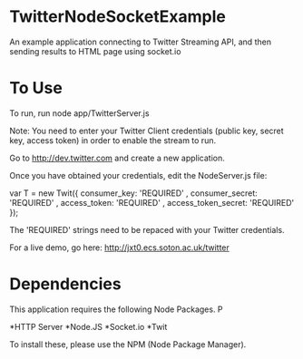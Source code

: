 TwitterNodeSocketExample
========================

An example application connecting to Twitter Streaming API, and then sending results to HTML page using socket.io

To Use
======

To run, run node app/TwitterServer.js

Note: You need to enter your Twitter Client credentials (public key, secret key, access token) in order to enable the stream to run.

Go to http://dev.twitter.com and create a new application.

Once you have obtained your credentials, edit the NodeServer.js file:

var T = new Twit({
    consumer_key:         'REQUIRED'
  , consumer_secret:      'REQUIRED'
  , access_token:         'REQUIRED'
  , access_token_secret:  'REQUIRED'
});

The 'REQUIRED' strings need to be repaced with your Twitter credentials.

For a live demo, go here: http://jxt0.ecs.soton.ac.uk/twitter


Dependencies
===========

This application requires the following Node Packages. P

*HTTP Server
*Node.JS 
*Socket.io
*Twit

To install these, please use the NPM (Node Package Manager).
